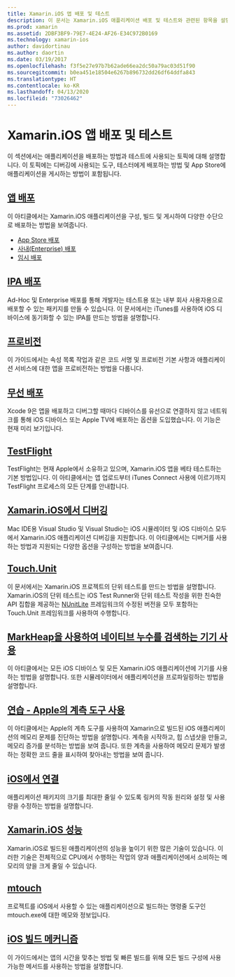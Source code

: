 ```yaml
---
title: Xamarin.iOS 앱 배포 및 테스트
description: 이 문서는 Xamarin.iOS 애플리케이션 배포 및 테스트와 관련된 항목을 설명하는 다양한 설명서로 연결합니다. 예를 들어 앱 배포, .ipa 파일, 프로비전, 무선 배포, TestFlight 및 디버깅입니다.
ms.prod: xamarin
ms.assetid: 2DBF3BF9-79E7-4E24-AF26-E34C972B0169
ms.technology: xamarin-ios
author: davidortinau
ms.author: daortin
ms.date: 03/19/2017
ms.openlocfilehash: f3f5e27e97b7b62ade66ea2dc50a79ac03d51f90
ms.sourcegitcommit: b0ea451e18504e6267b896732dd26df64ddfa843
ms.translationtype: HT
ms.contentlocale: ko-KR
ms.lasthandoff: 04/13/2020
ms.locfileid: "73026462"
---
```

# <a name="deploying-and-testing-xamarinios-apps"></a>Xamarin.iOS 앱 배포 및 테스트

이 섹션에서는 애플리케이션을 배포하는 방법과 테스트에 사용되는 토픽에 대해 설명합니다. 이 토픽에는 디버깅에 사용되는 도구, 테스터에게 배포하는 방법 및 App Store에 애플리케이션을 게시하는 방법이 포함됩니다.

## <a name="app-distribution"></a>[앱 배포](~/ios/deploy-test/app-distribution/index.md)

이 아티클에서는 Xamarin.iOS 애플리케이션을 구성, 빌드 및 게시하여 다양한 수단으로 배포하는 방법을 보여줍니다.

- [App Store 배포](~/ios/deploy-test/app-distribution/app-store-distribution/index.md)
- [사내(Enterprise) 배포](~/ios/deploy-test/app-distribution/in-house-distribution.md)
- [임시 배포](~/ios/deploy-test/app-distribution/ad-hoc-distribution.md)

## <a name="ipa-deployment"></a>[IPA 배포](~/ios/deploy-test/app-distribution/ipa-support.md)

Ad-Hoc 및 Enterprise 배포를 통해 개발자는 테스트용 또는 내부 회사 사용자용으로 배포할 수 있는 패키지를 만들 수 있습니다. 이 문서에서는 iTunes를 사용하여 iOS 디바이스에 동기화할 수 있는 IPA를 만드는 방법을 설명합니다.

## <a name="provisioning"></a>[프로비전](provisioning/index.md)

이 가이드에서는 속성 목록 작업과 같은 코드 서명 및 프로비전 기본 사항과 애플리케이션 서비스에 대한 앱을 프로비전하는 방법을 다룹니다. 

## <a name="wireless-deployment"></a>[무선 배포](wireless-deployment.md)

 Xcode 9은 앱을 배포하고 디버그할 때마다 디바이스를 유선으로 연결하지 않고 네트워크를 통해 iOS 디바이스 또는 Apple TV에 배포하는 옵션을 도입했습니다. 이 기능은 현재 미리 보기입니다.

## <a name="testflight"></a>[TestFlight](~/ios/deploy-test/testflight.md)

TestFlight는 현재 Apple에서 소유하고 있으며, Xamarin.iOS 앱을 베타 테스트하는 기본 방법입니다. 이 아티클에서는 앱 업로드부터 iTunes Connect 사용에 이르기까지 TestFlight 프로세스의 모든 단계를 안내합니다.

## <a name="debugging-in-xamarinios"></a>[Xamarin.iOS에서 디버깅](~/ios/deploy-test/debugging-in-xamarin-ios.md)

Mac IDE용 Visual Studio 및 Visual Studio는 iOS 시뮬레이터 및 iOS 디바이스 모두에서 Xamarin.iOS 애플리케이션 디버깅을 지원합니다. 이 아티클에서는 디버거를 사용하는 방법과 지원되는 다양한 옵션을 구성하는 방법을 보여줍니다.

## <a name="touchunit"></a>[Touch.Unit](~/ios/deploy-test/touch.unit.md)

이 문서에서는 Xamarin.iOS 프로젝트의 단위 테스트를 만드는 방법을 설명합니다.
Xamarin.iOS의 단위 테스트는 iOS Test Runner와 단위 테스트 작성을 위한 친숙한 API 집합을 제공하는 [NUnitLite](http://www.nunitlite.com/) 프레임워크의 수정된 버전을 모두 포함하는 Touch.Unit 프레임워크를 사용하여 수행합니다.

## <a name="using-instruments-to-detect-native-leaks-using-markheap"></a>[MarkHeap을 사용하여 네이티브 누수를 검색하는 기기 사용](~/ios/deploy-test/using-instruments-to-detect-native-leaks-using-markheap.md)

이 아티클에서는 모든 iOS 디바이스 및 모든 Xamarin.iOS 애플리케이션에 기기를 사용하는 방법을 설명합니다. 또한 시뮬레이터에서 애플리케이션을 프로파일링하는 방법을 설명합니다.

## <a name="walkthrough---using-apples-instrument-tool"></a>[연습 - Apple의 계측 도구 사용](~/ios/deploy-test/walkthrough-apples-instrument.md)

이 아티클에서는 Apple의 계측 도구를 사용하여 Xamarin으로 빌드된 iOS 애플리케이션의 메모리 문제를 진단하는 방법을 설명합니다. 계측을 시작하고, 힙 스냅샷을 만들고, 메모리 증가를 분석하는 방법을 보여 줍니다. 또한 계측을 사용하여 메모리 문제가 발생하는 정확한 코드 줄을 표시하여 찾아내는 방법을 보여 줍니다.

## <a name="linking-on-ios"></a>[iOS에서 연결](linker.md)

애플리케이션 패키지의 크기를 최대한 줄일 수 있도록 링커의 작동 원리와 설정 및 사용량을 수정하는 방법을 설명합니다.

## <a name="xamarinios-performance"></a>[Xamarin.iOS 성능](performance.md)

Xamarin.iOS로 빌드된 애플리케이션의 성능을 높이기 위한 많은 기술이 있습니다. 이러한 기술은 전체적으로 CPU에서 수행하는 작업의 양과 애플리케이션에서 소비하는 메모리의 양을 크게 줄일 수 있습니다.

## <a name="mtouch"></a>[mtouch](mtouch.md)

프로젝트를 iOS에서 사용할 수 있는 애플리케이션으로 빌드하는 명령줄 도구인 mtouch.exe에 대한 메모와 정보입니다.

## <a name="ios-build-mechanics"></a>[iOS 빌드 메커니즘](ios-build-mechanics.md)

이 가이드에서는 앱의 시간을 맞추는 방법 및 빠른 빌드를 위해 모든 빌드 구성에 사용 가능한 메서드를 사용하는 방법을 설명합니다.
